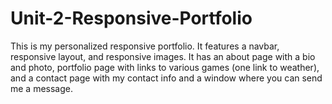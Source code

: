 # Unit-2-Responsive-Portfolio
This is my personalized responsive portfolio. It features a navbar, responsive layout, and responsive images. It has an about page with a bio and photo, portfolio page with links to various games (one link to weather), and a contact page with my contact info and a window where you can send me a message.
